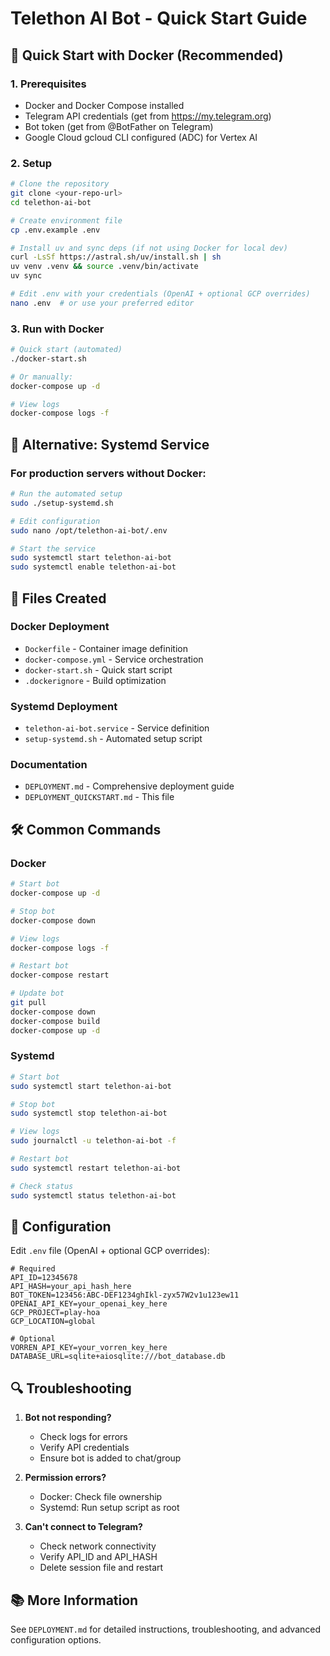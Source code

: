 # Telethon AI Bot - Quick Start Guide

## 🚀 Quick Start with Docker (Recommended)

### 1. Prerequisites
- Docker and Docker Compose installed
- Telegram API credentials (get from https://my.telegram.org)
- Bot token (get from @BotFather on Telegram)
- Google Cloud gcloud CLI configured (ADC) for Vertex AI

### 2. Setup
```bash
# Clone the repository
git clone <your-repo-url>
cd telethon-ai-bot

# Create environment file
cp .env.example .env

# Install uv and sync deps (if not using Docker for local dev)
curl -LsSf https://astral.sh/uv/install.sh | sh
uv venv .venv && source .venv/bin/activate
uv sync

# Edit .env with your credentials (OpenAI + optional GCP overrides)
nano .env  # or use your preferred editor
```

### 3. Run with Docker
```bash
# Quick start (automated)
./docker-start.sh

# Or manually:
docker-compose up -d

# View logs
docker-compose logs -f
```

## 🔧 Alternative: Systemd Service

### For production servers without Docker:
```bash
# Run the automated setup
sudo ./setup-systemd.sh

# Edit configuration
sudo nano /opt/telethon-ai-bot/.env

# Start the service
sudo systemctl start telethon-ai-bot
sudo systemctl enable telethon-ai-bot
```

## 📁 Files Created

### Docker Deployment
- `Dockerfile` - Container image definition
- `docker-compose.yml` - Service orchestration
- `docker-start.sh` - Quick start script
- `.dockerignore` - Build optimization

### Systemd Deployment
- `telethon-ai-bot.service` - Service definition
- `setup-systemd.sh` - Automated setup script

### Documentation
- `DEPLOYMENT.md` - Comprehensive deployment guide
- `DEPLOYMENT_QUICKSTART.md` - This file

## 🛠️ Common Commands

### Docker
```bash
# Start bot
docker-compose up -d

# Stop bot
docker-compose down

# View logs
docker-compose logs -f

# Restart bot
docker-compose restart

# Update bot
git pull
docker-compose down
docker-compose build
docker-compose up -d
```

### Systemd
```bash
# Start bot
sudo systemctl start telethon-ai-bot

# Stop bot
sudo systemctl stop telethon-ai-bot

# View logs
sudo journalctl -u telethon-ai-bot -f

# Restart bot
sudo systemctl restart telethon-ai-bot

# Check status
sudo systemctl status telethon-ai-bot
```

## 📝 Configuration

Edit `.env` file (OpenAI + optional GCP overrides):
```env
# Required
API_ID=12345678
API_HASH=your_api_hash_here
BOT_TOKEN=123456:ABC-DEF1234ghIkl-zyx57W2v1u123ew11
OPENAI_API_KEY=your_openai_key_here
GCP_PROJECT=play-hoa
GCP_LOCATION=global

# Optional
VORREN_API_KEY=your_vorren_key_here
DATABASE_URL=sqlite+aiosqlite:///bot_database.db
```

## 🔍 Troubleshooting

1. **Bot not responding?**
   - Check logs for errors
   - Verify API credentials
   - Ensure bot is added to chat/group

2. **Permission errors?**
   - Docker: Check file ownership
   - Systemd: Run setup script as root

3. **Can't connect to Telegram?**
   - Check network connectivity
   - Verify API_ID and API_HASH
   - Delete session file and restart

## 📚 More Information

See `DEPLOYMENT.md` for detailed instructions, troubleshooting, and advanced configuration options.
